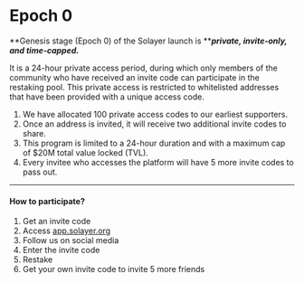 # Epoch 0

**Genesis stage (Epoch 0) of the Solayer launch is **_**private, invite-only, and time-capped.**_&#x20;

It is a 24-hour private access period, during which only members of the community who have received an invite code can participate in the restaking pool. This private access is restricted to whitelisted addresses that have been provided with a unique access code.

1. We have allocated 100 private access codes to our earliest supporters.
2. Once an address is invited, it will receive two additional invite codes to share.
3. This program is limited to a 24-hour duration and with a maximum cap of $20M total value locked (TVL).
4. Every invitee who accesses the platform will have 5 more invite codes to pass out.&#x20;

***

#### **How to participate?**&#x20;

1. Get an invite code&#x20;
2. Access [app.solayer.org](http://app.solayer.org)&#x20;
3. Follow us on social media&#x20;
4. Enter the invite code&#x20;
5. Restake&#x20;
6. Get your own invite code to invite 5 more friends&#x20;
